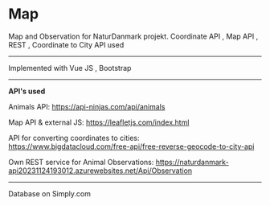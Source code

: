 # Map
Map and Observation for NaturDanmark projekt. Coordinate API , Map API , REST , Coordinate to City API used

_______________________________________________________
Implemented with Vue JS , Bootstrap
_______________________________________________________
**API's used**

Animals API:
https://api-ninjas.com/api/animals

Map API & external JS:
https://leafletjs.com/index.html


API for converting coordinates to cities:
https://www.bigdatacloud.com/free-api/free-reverse-geocode-to-city-api

Own REST service for Animal Observations:
https://naturdanmark-api20231124193012.azurewebsites.net/Api/Observation

_________________________________________________________________

Database on Simply.com
